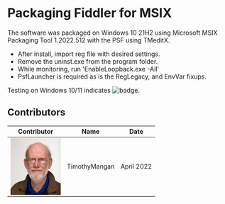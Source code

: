 # Packaging Fiddler for MSIX

The software was packaged on Windows 10 21H2 using Microsoft MSIX Packaging Tool 1.2022.512 with the PSF using TMeditX.
* After install, import reg file with desired settings.
* Remove the uninst.exe from the program folder.
* While monitoring, run 'EnableLoopback.exe -All'
* PsfLauncher is required as is the RegLegacy, and EnvVar fixups.


Testing on Windows 10/11 indicates ![badge](https://img.shields.io/badge/-High%20Confidence-green?style=for-the-badge).


## Contributors

| Contributor | Name | Date |
|----|----|----|
| [<img src="/media/Contributors/TimMangan.jpg" align="left" Height="128" />](/media/Contributors/TimMangan.jpg) | TimothyMangan | April 2022 |


